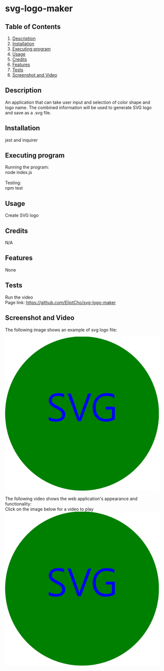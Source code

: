 # svg-logo-maker

## Table of Contents

<ol>
<li>
<a href="#description"> Description </a>
</li>
<li><a href="#installation"> Installation </a>
</li>
<li>
<a href="#executing-program"> Executing program </a>
</li>
<li><a href="#usage"> Usage </a>
</li>
<li><a href="#credits"> Credits </a>
</li>
<li>
<a href="#features"> Features </a>
</li>
<li>
<a href="#tests"> Tests </a>
</li>
<li>
<a href="#screenshot-and-video"> Screenshot and Video </a>
</li>
</ol>

## Description

An application that can take user input and selection of color shape and logo name. The combined information will be used to generate SVG logo and save as a .svg file.

## Installation

jest and inquirer

## Executing program

Running the program:\
node index.js\
<br>
Testing:\
npm test

## Usage

Create SVG logo

## Credits

N/A

## Features

None

## Tests

Run the video\
Page link: https://github.com/EliotCho/svg-logo-maker

## Screenshot and Video

The following image shows an example of svg logo file:

![Example of the svg logo](./examples/logo.png)

The following video shows the web application's appearance and functionality:\
Click on the image below for a video to play \
[![Video of program](./examples/logo.png)](./assets/videos/svg-logo.mp4)

